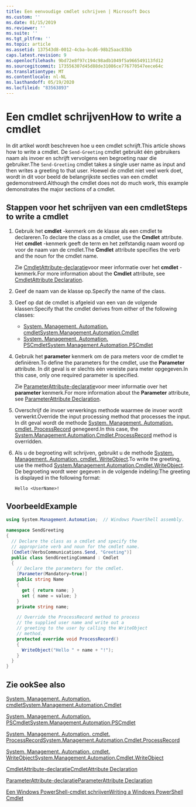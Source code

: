 ```yaml
---
title: Een eenvoudige cmdlet schrijven | Microsoft Docs
ms.custom: ''
ms.date: 01/15/2019
ms.reviewer: ''
ms.suite: ''
ms.tgt_pltfrm: ''
ms.topic: article
ms.assetid: 137543d8-0012-4cba-bcd6-98b25aac83bb
caps.latest.revision: 9
ms.openlocfilehash: 9bd72e8f97c194c98adb1049f5a966549113fd12
ms.sourcegitcommit: 173556307d45d88de31086ce776770547eece64c
ms.translationtype: MT
ms.contentlocale: nl-NL
ms.lasthandoff: 05/19/2020
ms.locfileid: "83563893"
---
```

# <a name="how-to-write-a-cmdlet"></a><span data-ttu-id="41890-102">Een cmdlet schrijven</span><span class="sxs-lookup"><span data-stu-id="41890-102">How to write a cmdlet</span></span>

<span data-ttu-id="41890-103">In dit artikel wordt beschreven hoe u een cmdlet schrijft.</span><span class="sxs-lookup"><span data-stu-id="41890-103">This article shows how to write a cmdlet.</span></span> <span data-ttu-id="41890-104">De `Send-Greeting` cmdlet gebruikt één gebruikers naam als invoer en schrijft vervolgens een begroeting naar die gebruiker.</span><span class="sxs-lookup"><span data-stu-id="41890-104">The `Send-Greeting` cmdlet takes a single user name as input and then writes a greeting to that user.</span></span> <span data-ttu-id="41890-105">Hoewel de cmdlet niet veel werk doet, wordt in dit voor beeld de belangrijkste secties van een cmdlet gedemonstreerd.</span><span class="sxs-lookup"><span data-stu-id="41890-105">Although the cmdlet does not do much work, this example demonstrates the major sections of a cmdlet.</span></span>

## <a name="steps-to-write-a-cmdlet"></a><span data-ttu-id="41890-106">Stappen voor het schrijven van een cmdlet</span><span class="sxs-lookup"><span data-stu-id="41890-106">Steps to write a cmdlet</span></span>

1. <span data-ttu-id="41890-107">Gebruik het **cmdlet** -kenmerk om de klasse als een cmdlet te declareren.</span><span class="sxs-lookup"><span data-stu-id="41890-107">To declare the class as a cmdlet, use the **Cmdlet** attribute.</span></span> <span data-ttu-id="41890-108">Het **cmdlet** -kenmerk geeft de term en het zelfstandig naam woord op voor de naam van de cmdlet.</span><span class="sxs-lookup"><span data-stu-id="41890-108">The **Cmdlet** attribute specifies the verb and the noun for the cmdlet name.</span></span>

   <span data-ttu-id="41890-109">Zie [CmdletAttribute-declaratie](cmdlet-attribute-declaration.md)voor meer informatie over het **cmdlet** -kenmerk.</span><span class="sxs-lookup"><span data-stu-id="41890-109">For more information about the **Cmdlet** attribute, see [CmdletAttribute Declaration](cmdlet-attribute-declaration.md).</span></span>

2. <span data-ttu-id="41890-110">Geef de naam van de klasse op.</span><span class="sxs-lookup"><span data-stu-id="41890-110">Specify the name of the class.</span></span>

3. <span data-ttu-id="41890-111">Geef op dat de cmdlet is afgeleid van een van de volgende klassen:</span><span class="sxs-lookup"><span data-stu-id="41890-111">Specify that the cmdlet derives from either of the following classes:</span></span>

   * [<span data-ttu-id="41890-112">System. Management. Automation. cmdlet</span><span class="sxs-lookup"><span data-stu-id="41890-112">System.Management.Automation.Cmdlet</span></span>](/dotnet/api/System.Management.Automation.Cmdlet)
   * [<span data-ttu-id="41890-113">System. Management. Automation. PSCmdlet</span><span class="sxs-lookup"><span data-stu-id="41890-113">System.Management.Automation.PSCmdlet</span></span>](/dotnet/api/System.Management.Automation.PSCmdlet)

4. <span data-ttu-id="41890-114">Gebruik het **parameter** kenmerk om de para meters voor de cmdlet te definiëren.</span><span class="sxs-lookup"><span data-stu-id="41890-114">To define the parameters for the cmdlet, use the **Parameter** attribute.</span></span> <span data-ttu-id="41890-115">In dit geval is er slechts één vereiste para meter opgegeven.</span><span class="sxs-lookup"><span data-stu-id="41890-115">In this case, only one required parameter is specified.</span></span>

   <span data-ttu-id="41890-116">Zie [ParameterAttribute-declaratie](parameter-attribute-declaration.md)voor meer informatie over het **parameter** kenmerk.</span><span class="sxs-lookup"><span data-stu-id="41890-116">For more information about the **Parameter** attribute, see [ParameterAttribute Declaration](parameter-attribute-declaration.md).</span></span>

5. <span data-ttu-id="41890-117">Overschrijf de invoer verwerkings methode waarmee de invoer wordt verwerkt.</span><span class="sxs-lookup"><span data-stu-id="41890-117">Override the input processing method that processes the input.</span></span> <span data-ttu-id="41890-118">In dit geval wordt de methode [System. Management. Automation. cmdlet. ProcessRecord](/dotnet/api/System.Management.Automation.Cmdlet.ProcessRecord) genegeerd.</span><span class="sxs-lookup"><span data-stu-id="41890-118">In this case, the [System.Management.Automation.Cmdlet.ProcessRecord](/dotnet/api/System.Management.Automation.Cmdlet.ProcessRecord) method is overridden.</span></span>

6. <span data-ttu-id="41890-119">Als u de begroeting wilt schrijven, gebruikt u de methode [System. Management. Automation. cmdlet. WriteObject](/dotnet/api/System.Management.Automation.Cmdlet.WriteObject).</span><span class="sxs-lookup"><span data-stu-id="41890-119">To write the greeting, use the method [System.Management.Automation.Cmdlet.WriteObject](/dotnet/api/System.Management.Automation.Cmdlet.WriteObject).</span></span>
   <span data-ttu-id="41890-120">De begroeting wordt weer gegeven in de volgende indeling:</span><span class="sxs-lookup"><span data-stu-id="41890-120">The greeting is displayed in the following format:</span></span>

   ```Output
   Hello <UserName>!
   ```

## <a name="example"></a><span data-ttu-id="41890-121">Voorbeeld</span><span class="sxs-lookup"><span data-stu-id="41890-121">Example</span></span>

```csharp
using System.Management.Automation;  // Windows PowerShell assembly.

namespace SendGreeting
{
  // Declare the class as a cmdlet and specify the
  // appropriate verb and noun for the cmdlet name.
  [Cmdlet(VerbsCommunications.Send, "Greeting")]
  public class SendGreetingCommand : Cmdlet
  {
    // Declare the parameters for the cmdlet.
    [Parameter(Mandatory=true)]
    public string Name
    {
      get { return name; }
      set { name = value; }
    }
    private string name;

    // Override the ProcessRecord method to process
    // the supplied user name and write out a
    // greeting to the user by calling the WriteObject
    // method.
    protected override void ProcessRecord()
    {
      WriteObject("Hello " + name + "!");
    }
  }
}
```

## <a name="see-also"></a><span data-ttu-id="41890-122">Zie ook</span><span class="sxs-lookup"><span data-stu-id="41890-122">See also</span></span>

[<span data-ttu-id="41890-123">System. Management. Automation. cmdlet</span><span class="sxs-lookup"><span data-stu-id="41890-123">System.Management.Automation.Cmdlet</span></span>](/dotnet/api/System.Management.Automation.Cmdlet)

[<span data-ttu-id="41890-124">System. Management. Automation. PSCmdlet</span><span class="sxs-lookup"><span data-stu-id="41890-124">System.Management.Automation.PSCmdlet</span></span>](/dotnet/api/System.Management.Automation.PSCmdlet)

[<span data-ttu-id="41890-125">System. Management. Automation. cmdlet. ProcessRecord</span><span class="sxs-lookup"><span data-stu-id="41890-125">System.Management.Automation.Cmdlet.ProcessRecord</span></span>](/dotnet/api/System.Management.Automation.Cmdlet.ProcessRecord)

[<span data-ttu-id="41890-126">System. Management. Automation. cmdlet. WriteObject</span><span class="sxs-lookup"><span data-stu-id="41890-126">System.Management.Automation.Cmdlet.WriteObject</span></span>](/dotnet/api/System.Management.Automation.Cmdlet.WriteObject)

[<span data-ttu-id="41890-127">CmdletAttribute-declaratie</span><span class="sxs-lookup"><span data-stu-id="41890-127">CmdletAttribute Declaration</span></span>](cmdlet-attribute-declaration.md)

[<span data-ttu-id="41890-128">ParameterAttribute-declaratie</span><span class="sxs-lookup"><span data-stu-id="41890-128">ParameterAttribute Declaration</span></span>](parameter-attribute-declaration.md)

[<span data-ttu-id="41890-129">Een Windows PowerShell-cmdlet schrijven</span><span class="sxs-lookup"><span data-stu-id="41890-129">Writing a Windows PowerShell Cmdlet</span></span>](writing-a-windows-powershell-cmdlet.md)
